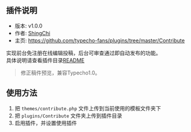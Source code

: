 ## 插件说明 ##

 - 版本: v1.0.0
 - 作者: [ShingChi](https://github.com/shingchi)
 - 主页: <https://github.com/typecho-fans/plugins/tree/master/Contribute>

实现前台免注册在线编辑投稿，后台可审查通过即自动发布的功能。  
具体说明请查看插件目录[README](/plugins/Contribute/README.md)

 > 修正稿件预览，兼容Typecho1.0。

## 使用方法 ##

 1. 把 `themes/contribute.php` 文件上传到当前使用的模板文件夹下
 2. 把 `plugins/Contribute` 文件夹上传到插件目录
 3. 启用插件，并设置使用插件
